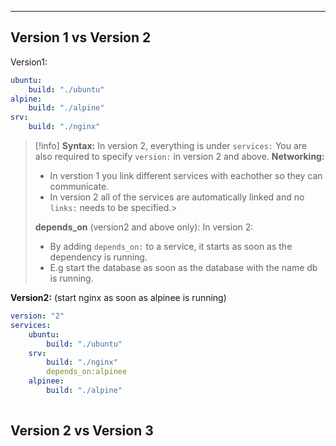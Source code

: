 ****
## Version 1 vs Version 2
Version1:
```yaml
ubuntu:
	build: "./ubuntu"
alpine:
	build: "./alpine"
srv:
	build: "./nginx"
```
>[!info]
>**Syntax:**
>In version 2, everything is under `services:`
>You are also required to specify `version:` in version 2 and above.
>**Networking:**
>- In verstion 1 you link different services with eachother so they can communicate.
>- In version 2 all of the services are automatically linked and no `links:` needs to be specified.>
>
>**depends_on** (version2 and above only):
>In version 2:
>-  By adding `depends_on:` to a service, it starts as soon as the dependency is running. 
>	- E.g start the database as soon as the database with the name db is running.


**Version2:** (start nginx as soon as alpinee is running)
```yaml
version: "2"
services:
	ubuntu:
		build: "./ubuntu"
	srv:
		build: "./nginx"
		depends_on:alpinee
	alpinee:
		build: "./alpine"
	
```

## Version 2 vs Version 3

